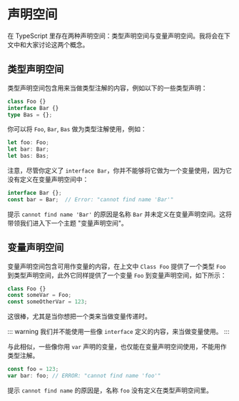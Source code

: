 # 声明空间

在 TypeScript 里存在两种声明空间：类型声明空间与变量声明空间。我将会在下文中和大家讨论这两个概念。

## 类型声明空间

类型声明空间包含用来当做类型注解的内容，例如以下的一些类型声明：

```ts
class Foo {}
interface Bar {}
type Bas = {};
```

你可以将 `Foo`, `Bar`, `Bas` 做为类型注解使用，例如：

```ts
let foo: Foo;
let bar: Bar;
let bas: Bas;
```

注意，尽管你定义了 `interface Bar`，你并不能够将它做为一个变量使用，因为它没有定义在变量声明空间中：

```ts
interface Bar {};
const bar = Bar;  // Error: "cannot find name 'Bar'"
```

提示 `cannot find name 'Bar'` 的原因是名称 `Bar` 并未定义在变量声明空间。这将带领我们进入下一个主题 "变量声明空间"。

## 变量声明空间

变量声明空间包含可用作变量的内容，在上文中 `Class Foo` 提供了一个类型 `Foo` 到类型声明空间，此外它同样提供了一个变量 `Foo` 到变量声明空间，如下所示：

```ts
class Foo {}
const someVar = Foo;
const someOtherVar = 123;
```

这很棒，尤其是当你想把一个类来当做变量传递时。

::: warning
我们并不能使用一些像 `interface` 定义的内容，来当做变量使用。
:::

与此相似，一些像你用 `var` 声明的变量，也仅能在变量声明空间使用，不能用作类型注解。

```js
const foo = 123;
var bar: foo; // ERROR: "cannot find name 'foo'"
```

提示 `cannot find name` 的原因是，名称 `foo` 没有定义在类型声明空间里。
